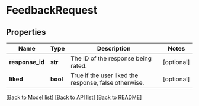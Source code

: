 # FeedbackRequest

## Properties
Name | Type | Description | Notes
------------ | ------------- | ------------- | -------------
**response_id** | **str** | The ID of the response being rated. | [optional] 
**liked** | **bool** | True if the user liked the response, false otherwise. | [optional] 

[[Back to Model list]](../README.md#documentation-for-models) [[Back to API list]](../README.md#documentation-for-api-endpoints) [[Back to README]](../README.md)

